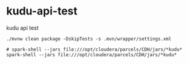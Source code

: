 # kudu-api-test
kudu api test

```shell
./mvnw clean package -DskipTests -s .mvn/wrapper/settings.xml
```

```shell
# spark-shell --jars file:///opt/cloudera/parcels/CDH/jars/*kudu*
spark-shell --jars file:///opt/cloudera/parcels/CDH/jars/*kudu*
```